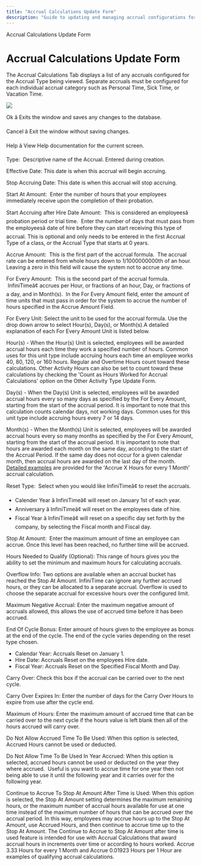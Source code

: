 ```yaml
---
title: "Accrual Calculations Update Form"
description: "Guide to updating and managing accrual configurations for different accrual categories such as Personal, Sick, and Vacation Time."
---
```


Accrual Calculations Update Form

# Accrual Calculations Update Form

The Accrual Calculations Tab displays a list of any accruals configured for the Accrual Type being viewed. Separate accruals must be configured for each individual accrual category such as Personal Time, Sick Time, or Vacation Time.

![](/img/AccrualTypeDetailsUpdateForm.jpg)

Ok â Exits the window and saves any changes to the database.

Cancel â Exit the window without saving changes.

Help â View Help documentation for the current screen.

Type:  Descriptive name of the Accrual. Entered during creation.

Effective Date: This date is when this accrual will begin accruing.

Stop Accruing Date: This date is when this accrual will stop accruing.

Start At Amount:  Enter the number of hours that your employees immediately receive upon the completion of their probation.

Start Accruing after Hire Date Amount:  This is considered an employeesâ probation period or trial time.  Enter the number of days that must pass from the employeesâ date of hire before they can start receiving this type of accrual. This is optional and only needs to be entered in the first Accrual Type of a class, or the Accrual Type that starts at 0 years.

Accrue Amount:  This is the first part of the accrual formula.  The accrual rate can be entered from whole hours down to 1/1000000000th of an hour. Leaving a zero in this field will cause the system not to accrue any time.

For Every Amount:  This is the second part of the accrual formula.  InfiniTimeâ¢ accrues per Hour, or fractions of an hour, Day, or fractions of a day, and in Month(s).  In the For Every Amount field, enter the amount of time units that must pass in order for the system to accrue the number of hours specified in the Accrue Amount Field.

For Every Unit: Select the unit to be used for the accrual formula. Use the drop down arrow to select Hour(s), Day(s), or Month(s).A detailed explanation of each For Every Amount Unit is listed below.

Hour(s) - When the Hour(s) Unit is selected, employees will be awarded accrual hours each time they work a specified number of hours. Common uses for this unit type include accruing hours each time an employee works 40, 80, 120, or 160 hours. Regular and Overtime Hours count toward these calculations. Other Activity Hours can also be set to count toward these calculations by checking the 'Count as Hours Worked for Accrual Calculations' option on the Other Activity Type Update Form.

Day(s) - When the Day(s) Unit is selected, employees will be awarded accrual hours every so many days as specified by the For Every Amount, starting from the start of the accrual period. It is important to note that this calculation counts calendar days, not working days. Common uses for this unit type include accruing hours every 7 or 14 days.

Month(s) - When the Month(s) Unit is selected, employees will be awarded accrual hours every so many months as specified by the For Every Amount, starting from the start of the accrual period. It is important to note that hours are awarded each month on the same day, according to the start of the Accrual Period. If the same day does not occur for a given calendar month, then accrual hours are awarded on the last day of the month. [Detailed examples](AccrueByMonthExamples.md) are provided for the 'Accrue X Hours for every 1 Month' accrual calculation.

Reset Type:  Select when you would like InfiniTimeâ¢ to reset the accruals.

- Calender Year â InfiniTimeâ¢ will reset on January 1st of each year.
- Anniversary â InfiniTimeâ¢ will reset on the employees date of hire.
- Fiscal Year â InfiniTimeâ¢ will reset on a specific day set forth by the company, by selecting the Fiscal month and Fiscal day.

Stop At Amount:  Enter the maximum amount of time an employee can accrue. Once this level has been reached, no further time will be accrued.

Hours Needed to Qualify (Optional): This range of hours gives you the ability to set the minimum and maximum hours for calculating accruals.

Overflow Info: Two options are available when an accrual bucket has reached the Stop At Amount. InfiniTime can ignore any further accrued hours, or they can be allocated to a separate accrual. Overflow is used to choose the separate accrual for excessive hours over the configured limit.

Maximum Negative Accrual: Enter the maximum negative amount of accruals allowed, this allows the use of accrued time before it has been accrued.

End Of Cycle Bonus: Enter amount of hours given to the employee as bonus at the end of the cycle. The end of the cycle varies depending on the reset type chosen.

- Calendar Year: Accruals Reset on January 1.
- Hire Date: Accruals Reset on the employees Hire date.
- Fiscal Year: Accruals Reset on the Specified Fiscal Month and Day.

Carry Over: Check this box if the accrual can be carried over to the next cycle.

Carry Over Expires In: Enter the number of days for the Carry Over Hours to expire from use after the cycle end.

Maximum of Hours: Enter the maximum amount of accrued time that can be carried over to the next cycle if the hours value is left blank then all of the hours accrued will carry over.

Do Not Allow Accrued Time To Be Used: When this option is selected, Accrued Hours cannot be used or deducted.

Do Not Allow Time To Be Used In Year Accrued: When this option is selected, accrued hours cannot be used or deducted on the year they where accrued.  Useful is you want to accrue time for one year then not being able to use it until the following year and it carries over for the following year.

Continue to Accrue To Stop At Amount After Time is Used: When this option is selected, the Stop At Amount setting determines the maximum remaining hours, or the maximum number of accrual hours available for use at one time instead of the maximum number of hours that can be accrued over the accrual period. In this way, employees may accrue hours up to the Stop At Amount, use Accrued Hours, and then continue to accrue time up to the Stop At Amount. The Continue to Accrue to Stop At Amount after time is used feature is intended for use with Accrual Calculations that award accrual hours in increments over time or according to hours worked. Accrue 3.33 Hours for every 1 Month and Accrue 0.01923 Hours per 1 Hour are examples of qualifying accrual calculations.

